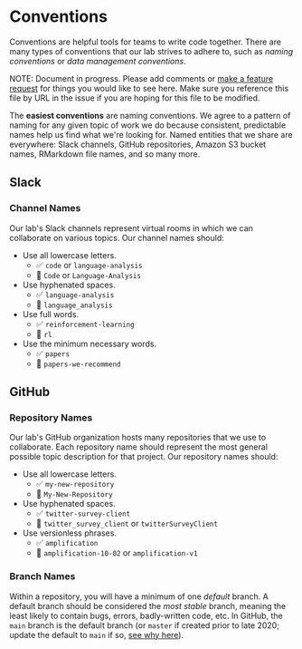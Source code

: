 # Conventions

Conventions are helpful tools for teams to write code together. There are
many types of conventions that our lab strives to adhere to, such as _naming conventions_
or _data management conventions_.

NOTE: Document in progress. Please add comments or [make a feature request](https://github.com/GoldenbergLab/lab_helper_codes/issues/new?assignees=&labels=&template=feature_request.md&title=) for things you 
would like to see here. Make sure you reference this file by URL in the
issue if you are hoping for this file to be modified.

The **easiest conventions** are naming conventions. We agree to a pattern of naming
for any given topic of work we do because consistent, predictable names help us find
what we're looking for. Named entities that we share are everywhere: Slack channels, GitHub repositories,
Amazon S3 bucket names, RMarkdown file names, and so many more.

## Slack

### Channel Names

Our lab's Slack channels represent virtual rooms in which we can collaborate
on various topics. Our channel names should:

- Use all lowercase letters.
  - :white_check_mark: `code` or `language-analysis`
  - :no_entry_sign: `Code` or `Language-Analysis`
- Use hyphenated spaces.
  - :white_check_mark: `language-analysis`
  - :no_entry_sign: `language_analysis`
- Use full words.
  - :white_check_mark: `reinforcement-learning`
  - :no_entry_sign: `rl`
- Use the minimum necessary words.
  - :white_check_mark: `papers`
  - :no_entry_sign: `papers-we-recommend`

## GitHub

### Repository Names

Our lab's GitHub organization hosts many repositories that we use to collaborate. Each
repository name should represent the most general possible topic description for that
project. Our repository names should:

- Use all lowercase letters.
  - :white_check_mark: `my-new-repository`
  - :no_entry_sign: `My-New-Repository`
- Use hyphenated spaces.
  - :white_check_mark: `twitter-survey-client`
  - :no_entry_sign: `twitter_survey_client` or `twitterSurveyClient`
- Use versionless phrases.
  - :white_check_mark: `amplification`
  - :no_entry_sign: `amplification-10-02` or `amplification-v1`

### Branch Names

Within a repository, you will have a minimum of one _default_ branch. A default
branch should be considered the _most stable_ branch, meaning the least likely to
contain bugs, errors, badly-written code, etc. In GitHub, the `main` branch is
the default branch (or `master` if created prior to late 2020; update the default
to `main` if so, [see why here](https://github.com/github/renaming)).
